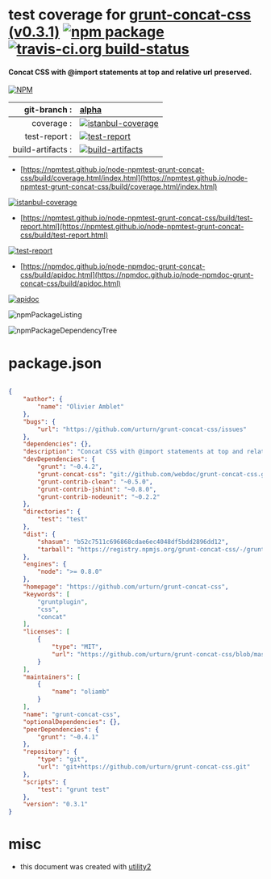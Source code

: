 # test coverage for  [grunt-concat-css (v0.3.1)](https://github.com/urturn/grunt-concat-css)  [![npm package](https://img.shields.io/npm/v/npmtest-grunt-concat-css.svg?style=flat-square)](https://www.npmjs.org/package/npmtest-grunt-concat-css) [![travis-ci.org build-status](https://api.travis-ci.org/npmtest/node-npmtest-grunt-concat-css.svg)](https://travis-ci.org/npmtest/node-npmtest-grunt-concat-css)
#### Concat CSS with @import statements at top and relative url preserved.

[![NPM](https://nodei.co/npm/grunt-concat-css.png?downloads=true&downloadRank=true&stars=true)](https://www.npmjs.com/package/grunt-concat-css)

| git-branch : | [alpha](https://github.com/npmtest/node-npmtest-grunt-concat-css/tree/alpha)|
|--:|:--|
| coverage : | [![istanbul-coverage](https://npmtest.github.io/node-npmtest-grunt-concat-css/build/coverage.badge.svg)](https://npmtest.github.io/node-npmtest-grunt-concat-css/build/coverage.html/index.html)|
| test-report : | [![test-report](https://npmtest.github.io/node-npmtest-grunt-concat-css/build/test-report.badge.svg)](https://npmtest.github.io/node-npmtest-grunt-concat-css/build/test-report.html)|
| build-artifacts : | [![build-artifacts](https://npmtest.github.io/node-npmtest-grunt-concat-css/glyphicons_144_folder_open.png)](https://github.com/npmtest/node-npmtest-grunt-concat-css/tree/gh-pages/build)|

- [https://npmtest.github.io/node-npmtest-grunt-concat-css/build/coverage.html/index.html](https://npmtest.github.io/node-npmtest-grunt-concat-css/build/coverage.html/index.html)

[![istanbul-coverage](https://npmtest.github.io/node-npmtest-grunt-concat-css/build/screenCapture.buildCi.browser.%252Ftmp%252Fbuild%252Fcoverage.lib.html.png)](https://npmtest.github.io/node-npmtest-grunt-concat-css/build/coverage.html/index.html)

- [https://npmtest.github.io/node-npmtest-grunt-concat-css/build/test-report.html](https://npmtest.github.io/node-npmtest-grunt-concat-css/build/test-report.html)

[![test-report](https://npmtest.github.io/node-npmtest-grunt-concat-css/build/screenCapture.buildCi.browser.%252Ftmp%252Fbuild%252Ftest-report.html.png)](https://npmtest.github.io/node-npmtest-grunt-concat-css/build/test-report.html)

- [https://npmdoc.github.io/node-npmdoc-grunt-concat-css/build/apidoc.html](https://npmdoc.github.io/node-npmdoc-grunt-concat-css/build/apidoc.html)

[![apidoc](https://npmdoc.github.io/node-npmdoc-grunt-concat-css/build/screenCapture.buildCi.browser.%252Ftmp%252Fbuild%252Fapidoc.html.png)](https://npmdoc.github.io/node-npmdoc-grunt-concat-css/build/apidoc.html)

![npmPackageListing](https://npmtest.github.io/node-npmtest-grunt-concat-css/build/screenCapture.npmPackageListing.svg)

![npmPackageDependencyTree](https://npmtest.github.io/node-npmtest-grunt-concat-css/build/screenCapture.npmPackageDependencyTree.svg)



# package.json

```json

{
    "author": {
        "name": "Olivier Amblet"
    },
    "bugs": {
        "url": "https://github.com/urturn/grunt-concat-css/issues"
    },
    "dependencies": {},
    "description": "Concat CSS with @import statements at top and relative url preserved.",
    "devDependencies": {
        "grunt": "~0.4.2",
        "grunt-concat-css": "git://github.com/webdoc/grunt-concat-css.git",
        "grunt-contrib-clean": "~0.5.0",
        "grunt-contrib-jshint": "~0.8.0",
        "grunt-contrib-nodeunit": "~0.2.2"
    },
    "directories": {
        "test": "test"
    },
    "dist": {
        "shasum": "b52c7511c696868cdae6ec4048df5bdd2896dd12",
        "tarball": "https://registry.npmjs.org/grunt-concat-css/-/grunt-concat-css-0.3.1.tgz"
    },
    "engines": {
        "node": ">= 0.8.0"
    },
    "homepage": "https://github.com/urturn/grunt-concat-css",
    "keywords": [
        "gruntplugin",
        "css",
        "concat"
    ],
    "licenses": [
        {
            "type": "MIT",
            "url": "https://github.com/urturn/grunt-concat-css/blob/master/LICENSE-MIT"
        }
    ],
    "maintainers": [
        {
            "name": "oliamb"
        }
    ],
    "name": "grunt-concat-css",
    "optionalDependencies": {},
    "peerDependencies": {
        "grunt": "~0.4.1"
    },
    "repository": {
        "type": "git",
        "url": "git+https://github.com/urturn/grunt-concat-css.git"
    },
    "scripts": {
        "test": "grunt test"
    },
    "version": "0.3.1"
}
```



# misc
- this document was created with [utility2](https://github.com/kaizhu256/node-utility2)

